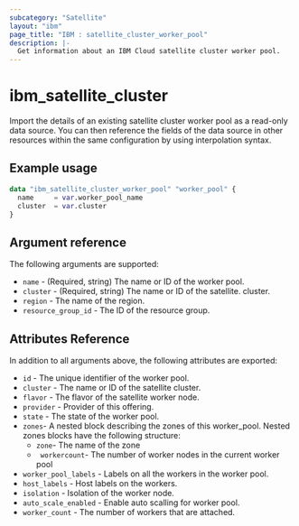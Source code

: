 ```yaml
---
subcategory: "Satellite"
layout: "ibm"
page_title: "IBM : satellite_cluster_worker_pool"
description: |-
  Get information about an IBM Cloud satellite cluster worker pool.
---
```


# ibm_satellite_cluster

Import the details of an existing satellite cluster worker pool as a read-only data source. You can then reference the fields of the data source in other resources within the same configuration by using interpolation syntax.


## Example usage

```terraform
data "ibm_satellite_cluster_worker_pool" "worker_pool" {
  name     = var.worker_pool_name
  cluster  = var.cluster
}
```

## Argument reference

The following arguments are supported:

* `name` - (Required, string) The name or ID of the worker pool.
* `cluster` - (Required, string) The name or ID of the satellite.
cluster.
* `region` - The name of the region.
* `resource_group_id` - The ID of the resource group.

## Attributes Reference

In addition to all arguments above, the following attributes are exported:

* `id`  - The unique identifier of the worker pool.
* `cluster`  - The name or ID of the satellite cluster.
* `flavor`  - The flavor of the satellite worker node.
* `provider`  - Provider of this offering.
* `state`  - The state of the worker pool.
* `zones`- A nested block describing the zones of this worker_pool. Nested zones blocks have the following structure:
    * `zone`- The name of the zone
    * ` workercount`- The number of worker nodes in the current worker pool
* `worker_pool_labels` -  Labels on all the workers in the worker pool.
* `host_labels`  - Host labels on the workers.
* `isolation`  - Isolation of the worker node.
* `auto_scale_enabled`  - Enable auto scalling for worker pool.
* `worker_count` - The number of workers that are attached.
